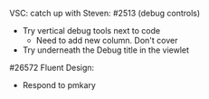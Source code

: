VSC: catch up with Steven:
#2513 (debug controls)
- Try vertical debug tools next to code
    - Need to add new column. Don't cover
- Try underneath the Debug title in the viewlet

#26572 Fluent Design:
- Respond to pmkary 

